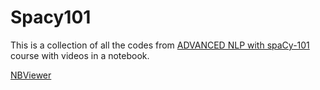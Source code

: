 # Spacy101

This is a collection of all the codes from [ADVANCED NLP with spaCy-101](https://course.spacy.io/en) course with videos in a notebook. 

[NBViewer](https://nbviewer.jupyter.org/github/meronlp/Spacy101/tree/main/)
